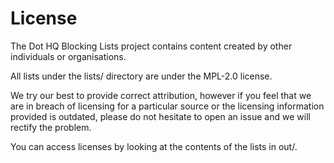 # License

The Dot HQ Blocking Lists project contains content created by other individuals or organisations.

All lists under the lists/ directory are under the MPL-2.0 license.

We try our best to provide correct attribution, however if you feel that we are in breach of licensing 
for a particular source or the licensing information provided is outdated, please do not hesitate to 
open an issue and we will rectify the problem.

You can access licenses by looking at the contents of the lists in out/.
